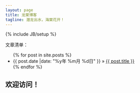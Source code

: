```yaml
---
layout: page
title: 龙棠博客
tagline: 潜龙出水，海棠花开！
---
```

{% include JB/setup %}

<p>
文章清单：
</p>

<ul class="posts">
  {% for post in site.posts %}
    <li><span>{{ post.date |date: "%y年 %m月 %d日" }}</span> &raquo; <a href="{{ BASE_PATH }}{{ post.url }}">{{ post.title }}</a></li>
  {% endfor %}
</ul>

## 欢迎访问！



